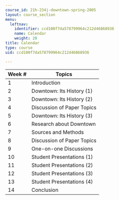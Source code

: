 ```yaml
---
course_id: 21h-234j-downtown-spring-2005
layout: course_section
menu:
  leftnav:
    identifier: ccd100f7da578799964c212d46868936
    name: Calendar
    weight: 20
title: Calendar
type: course
uid: ccd100f7da578799964c212d46868936

---
```


| Week # | Topics |
| --- | --- |
| 1 | Introduction |
| 2 | Downtown: Its History (1) |
| 3 | Downtown: Its History (2) |
| 4 | Discussion of Paper Topics |
| 5 | Downtown: Its History (3) |
| 6 | Research about Downtown |
| 7 | Sources and Methods |
| 8 | Discussion of Paper Topics |
| 9 | One-on-one Discussions |
| 10 | Student Presentations (1) |
| 11 | Student Presentations (2) |
| 12 | Student Presentations (3) |
| 13 | Student Presentations (4) |
| 14 | Conclusion
